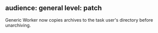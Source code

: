 audience: general
level: patch
---
Generic Worker now copies archives to the task user's directory before unarchiving.
